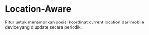 # Location-Aware
Fitur untuk menampilkan posisi koordinat current location dari mobile device yang diupdate secara periodik.
